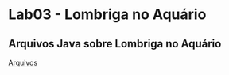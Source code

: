 # Lab03 - Lombriga no Aquário

## Arquivos Java sobre Lombriga no Aquário
[Arquivos](pt/c02oo/s02classe/s03lombriga)

